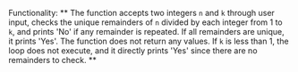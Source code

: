 Functionality: ** The function accepts two integers `n` and `k` through user input, checks the unique remainders of `n` divided by each integer from 1 to `k`, and prints 'No' if any remainder is repeated. If all remainders are unique, it prints 'Yes'. The function does not return any values. If `k` is less than 1, the loop does not execute, and it directly prints 'Yes' since there are no remainders to check. **